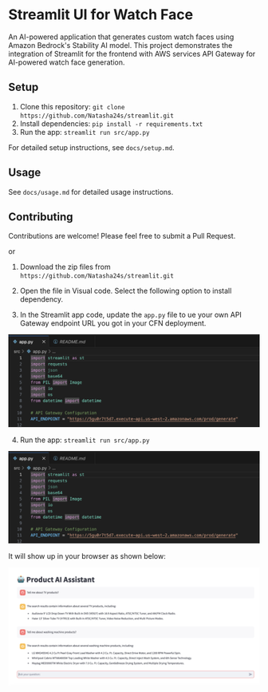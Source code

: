 # Streamlit UI for Watch Face

An AI-powered application that generates custom watch faces using Amazon Bedrock's Stability AI model. This project demonstrates the integration of Streamlit for the frontend with AWS services API Gateway for AI-powered watch face generation.

## Setup

1. Clone this repository: `git clone https://github.com/Natasha24s/streamlit.git`
2. Install dependencies: `pip install -r requirements.txt`
3. Run the app: `streamlit run src/app.py`

For detailed setup instructions, see `docs/setup.md`.

## Usage

See `docs/usage.md` for detailed usage instructions.

## Contributing

Contributions are welcome! Please feel free to submit a Pull Request.

or 

1. Download the zip files from `https://github.com/Natasha24s/streamlit.git`
2. Open the file in Visual code. Select the following option to install dependency.

3. In the Streamlit app code, update the `app.py` file to ue your own API Gateway endpoint URL you got in your CFN deployment.

![Alt text](https://github.com/Natasha24s/streamlit/blob/main/images/api.png)

4. Run the app: `streamlit run src/app.py`

![Alt text](https://github.com/Natasha24s/streamlit/blob/main/images/api.png)

It will show up in your browser as shown below:

![](https://github.com/Natasha24s/aws-streamlit-apigw-langchain-bedrock-dynamodb-chatbot/blob/main/images/Streamlit.png)

